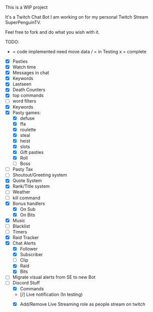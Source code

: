 This is a WIP project

It's a Twitch Chat Bot I am working on for my personal Twitch Stream SuperPenguinTV.

Feel free to fork and do what you wish with it.

TODO:
 - = code implemented need move data
 / = in Testing
 x = complete
- [X] Pasties
- [X] Watch time
- [X] Messages in chat
- [X] Keywords
- [x] Lastseen
- [X] Death Counters
- [x] top commands
- [ ] word filters
- [X] Keywords
- [X] Pasty games:
    - [X] defuse
    - [X] ffa
    - [X] roulette
    - [X] steal
    - [X] heist
    - [X] slots
    - [X] Gift pasties
    - [X] Roll
    - [ ] Boss
- [ ] Pasty Tax
- [ ] Shoutout/Greeting system
- [X] Quote System
- [X] Rank/Title system
- [ ] Weather
- [ ] kill command
- [X] Bonus handlers 
    - [X] On Sub
    - [X] On Bits
- [X] Music
- [ ] Blacklist
- [ ] Timers
- [X] Raid Tracker
- [X] Chat Alerts
    - [X] Follower
    - [X] Subscriber
    - [ ] Clip
    - [X] Raid
    - [X] Bits
- [ ] Migrate visual alerts from SE to new Bot
- [ ] Discord Stuff
    - [X] Commands
    - [/] Live notification (In testing)
    - [X] Add/Remove Live Streaming role as people stream on twitch

